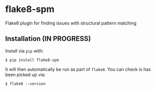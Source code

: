 # flake8-spm
Flake8 plugin for finding issues with structural pattern matching


## Installation (IN PROGRESS)

Install via `pip` with:
```
$ pip install flake8-spm
```

It will then automatically be run as part of `flake8`.
You can check is has been picked up via:
```
$ flake8 --version
```

